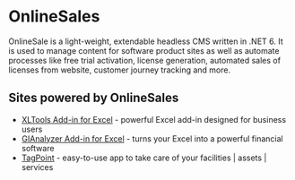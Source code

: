 # OnlineSales

OnlineSale is a light-weight, extendable headless CMS written in .NET 6. It is used to manage content for software product sites as well as automate processes like free trial activation, license generation, automated sales of licenses from website, customer journey tracking and more.

## Sites powered by OnlineSales

- [XLTools Add-in for Excel](https://xltools.net) - powerful Excel add-in designed for business users
- [GIAnalyzer Add-in for Excel](https://gianalyzer.com) - turns your Excel into a powerful financial software
- [TagPoint](https://tagpoint.co.uk) - easy-to-use app to take care of your facilities | assets | services